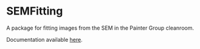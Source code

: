 # SEMFitting

A package for fitting images from the SEM in the Painter Group cleanroom.

Documentation available [here](https://painterqubits.github.io/SEMFitting.jl/).
